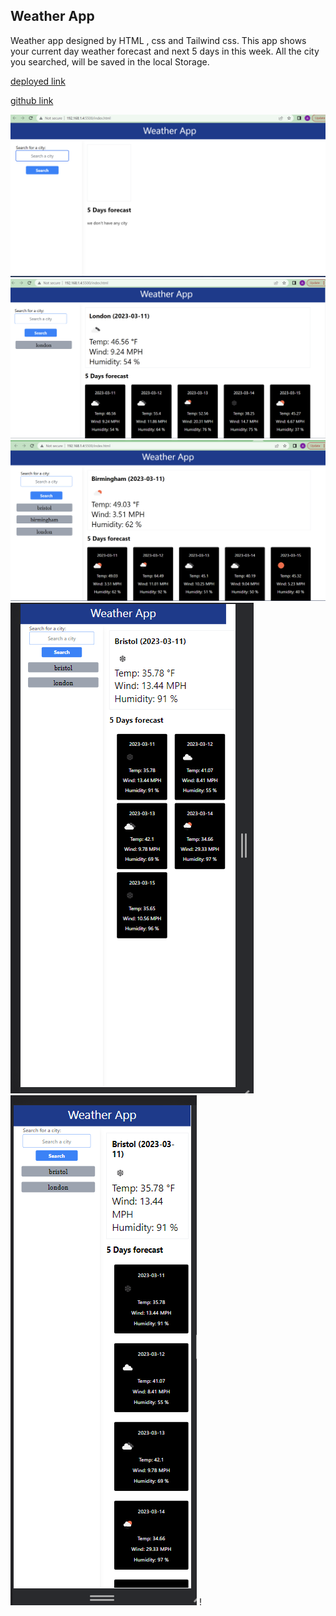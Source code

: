 ## Weather App

Weather app designed by HTML , css and Tailwind css. This app shows your current day weather forecast and next 5 days in this week. All the city you searched, will be saved in the local Storage.

[deployed link](https://karbuuno.github.io/weather-app/)<br>

[github link](https://github.com/Karbuuno/weather-app)

![alt first page image](/assets/images/image-1.png)
![alt second page image](/assets/images/image-2.png)
![alt second page image](/assets/images/image-3.png)
![alt small screen image](/assets/images/image-4.png)
![alt small screen image](/assets/images/image-5.png)
!
